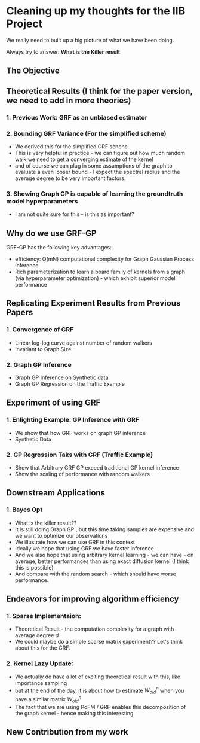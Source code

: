 # Cleaning up my thoughts for the IIB Project

We really need to built up a big picture of what we have been doing.

Always try to answer: **What is the Killer result**



## The Objective



## Theoretical Results (I think for the paper version, we need to add in more theories)

### 1. Previous Work: GRF as an unbiased estimator

### 2. Bounding GRF Variance (For the simplified scheme)
- We derived this for the simplified GRF schene
- This is very helpful in practice - we can figure out how much random walk we need to get a converging estimate of the kernel
- and of course we can plug in some assumptions of the graph to evaluate a even looser bound - I expect the spectral radius and the average degree to be very important factors.

### 3. Showing Graph GP is capable of learning the groundtruth model hyperparameters

- I am not quite sure for this - is this as important?



## Why do we use GRF-GP

GRF-GP has the following key advantages:
- efficiency: O(mN) computational complexity for Graph Gaussian Process Inference
- Rich parameterization to learn a board family of kernels from a graph (via hyperparameter optimization) - which exhibit superior model performance

## Replicating Experiment Results from Previous Papers

### 1. Convergence of GRF
- Linear log-log curve against number of random walkers
- Invariant to Graph Size 

### 2. Graph GP Inference 
- Graph GP Inference on Synthetic data
- Graph GP Regression on the Traffic Example

## Experiment of using GRF


### 1. Enlighting Example: GP Inference with GRF

- We show that how GRF works on graph GP inference
- Synthetic Data

### 2. GP Regression Taks with GRF (Traffic Example)
- Show that Arbitrary GRF GP exceed traditional GP kernel inference
- Show the scaling of performance with random walkers

## Downstream Applications

### 1. Bayes Opt
- What is the killer result??
- It is still doing Graph GP , but this time taking samples are expensive and we want to optimize our observations
- We illustrate how we can use GRF in this context
- Ideally we hope that using GRF we have faster inference
- And we also hope that using arbitrary kernel learning - we can have - on average, better performances than using exact diffusion kernel (I think this is possible)
- And compare with the random search - which should have worse performance.


## Endeavors for improving algorithm efficiency

### 1. Sparse Implementaion:

- Theoretical Result - the computation complexity for a graph with average degree $d$
- We could maybe do a simple sparse matrix experiment??  Let's think about this for the GRF.

### 2. Kernel Lazy Update:

- We actually do have a lot of exciting theoretical result with this, like importance sampling
- but at the end of the day, it is about how to estimate $W_{old}^n$ when you have a similar matrix $W_{old}^n$
- The fact that we are using PoFM / GRF enables this decomposition of the graph kernel - hence making this interesting

## New Contribution from my work
